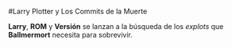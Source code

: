 #Larry Plotter y Los Commits de la Muerte

**Larry**, **ROM** y **Versión** se lanzan a la búsqueda de los *explots* que **Ballmermort** necesita para sobrevivir.